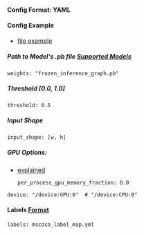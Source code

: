
#### Config Format: YAML

#### Config Example
 - [file example](https://github.com/jackersson/gst-plugins-tf/blob/master/data/tf_object_api_cfg.yml)
    
##### Path to Model's .pb file [Supported Models](https://github.com/tensorflow/models/blob/master/research/object_detection/g3doc/detection_model_zoo.md)
    weights: "frozen_inference_graph.pb"
    
##### Threshold [0.0, 1.0]
    threshold: 0.5
    
##### Input Shape
    input_shape: [w, h]
  
##### GPU Options:
    
   - [explained](https://github.com/tensorflow/tensorflow/blob/master/tensorflow/core/protobuf/config.proto#L36)
   
         per_process_gpu_memory_fraction: 0.0 
        
    device: "/device:GPU:0"  # "/device:CPU:0"
    
#### Labels [Format](https://github.com/jackersson/gst-plugins-tf/blob/master/docs/label_map_format.md)
    labels: mscoco_label_map.yml
    
